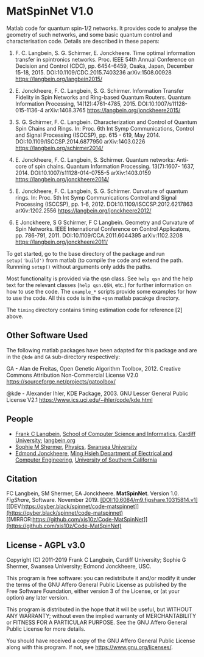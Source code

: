 # MatSpinNet V1.0

Matlab code for quantum spin-1/2 networks. It provides code to analyse
the geometry of such networks, and some basic quantum control and
characterisation code. Details are described in these papers:

1. F. C. Langbein, S. G. Schirmer, E. Jonckheere. Time optimal
   information transfer in spintronics networks. Proc. IEEE 54th
   Annual Conference on Decision and Control (CDC), pp. 6454-6459,
   Osaka, Japan, December 15-18, 2015. DOI:10.1109/CDC.2015.7403236
   arXiv:1508.00928 https://langbein.org/langbein2015/

2. E. Jonckheere, F. C. Langbein, S. G. Schirmer. Information Transfer
   Fidelity in Spin Networks and Ring-based Quantum Routers. Quantum
   Information Processing, 14(12):4761-4785, 2015.
   DOI:10.1007/s11128-015-1136-4 arXiv:1408.3765
   https://langbein.org/jonckheere2015/

3. S. G. Schirmer, F. C. Langbein. Characterization and Control of
   Quantum Spin Chains and Rings. In: Proc. 6th Int Symp
   Communications, Control and Signal Processing (ISCCSP), pp. 615 -
   619, May 2014. DOI:10.1109/ISCCSP.2014.6877950 arXiv:1403.0226
   https://langbein.org/schirmer2014/

4. E. Jonckheere, F. C. Langbein, S. Schirmer. Quantum networks:
   Anti-core of spin chains. Quantum Information Processing. 13(7):1607-
   1637, 2014. DOI:10.1007/s11128-014-0755-5 arXiv:1403.0159
   https://langbein.org/jonckheere2014/

5. E. Jonckheere, F. C. Langbein, S. G. Schirmer. Curvature of quantum
   rings. In: Proc. 5th Int Symp Communications Control and Signal
   Processing (ISCCSP), pp. 1-6, 2012. DOI:10.1109/ISCCSP.2012.6217863
   arXiv:1202.2556 https://langbein.org/jonckheere2012/

6. E Jonckheere, S G Schirmer, F C Langbein. Geometry and Curvature of
   Spin Networks. IEEE International Conference on Control Applicatons,
   pp. 786-791, 2011. DOI:10.1109/CCA.2011.6044395 arXiv:1102.3208
   https://langbein.org/jonckheere2011/

To get started, go to the base directory of the package and run
```setup('build')``` from matlab (to compile the code and extend the
path. Runnning ```setup()``` without arguments only adds the paths.

Most functionality is provided via the qsn class. See ```help qsn```
and the help text for the relevant classes (```help qsn.QSN```, etc.)
for further information on how to use the code. The ```example_*```
scripts provide some examples for how to use the code. All this code is
in the ```+qsn``` matlab pacakge directory.

The ```timing``` directory contains timing estimation code for
reference [2] above.

## Other Software Used

The following matlab packages have been adapted for this package and
are in the ```@kde``` and ```GA``` sub-directory respectively:

GA - Alan de Freitas, Open Genetic Algorithm Toolbox, 2012.
Creative Commons Attribution Non-Commercial License V2.0
https://sourceforge.net/projects/gatoolbox/

@kde - Alexander Ihler, KDE Package, 2003.
GNU Lesser General Public License V2.1
https://www.ics.uci.edu/~ihler/code/kde.html

## People

* [Frank C Langbein](https://qyber.black/xis10z), [School of Computer Science and Informatics](https://www.cardiff.ac.uk/computer-science), [Cardiff University](https://www.cardiff.ac.uk/); [langbein.org](https://langbein.org/)
* [Sophie M Shermer](https://qyber.black/lw1660), [Physics](https://www.swansea.ac.uk/physics), [Swansea University](https://www.swansea.ac.uk/)
* [Edmond Jonckheere](https://qyber.black/edmond), [Ming Hsieh Department of Electrical and Computer Engineering](https://minghsiehece.usc.edu/), [University of Southern California](http://www.usc.edu/)

## Citation

FC Langbein, SM Shermer, EA Jonckheere. **MatSpinNet**. Version 1.0. _FigShare_, Software. November 2019.
[[DOI:10.6084/m9.figshare.10315814.v1]](https://doi.org/10.6084/m9.figshare.10315814.v1)
[[DEV:https://qyber.black/spinnet/code-matspinnet]](https://qyber.black/spinnet/code-matspinnet)
[[MIRROR:https://github.com/xis10z/Code-MatSpinNet]](https://github.com/xis10z/Code-MatSpinNet)

## License - AGPL v3.0

Copyright (C) 2011-2019
Frank C Langbein, Cardiff University;
Sophie G Shermer, Swansea University;
Edmond Jonckheere, USC.

This program is free software: you can redistribute it and/or modify
it under the terms of the GNU Affero General Public License as
published by the Free Software Foundation, either version 3 of the
License, or (at your option) any later version.

This program is distributed in the hope that it will be useful,
but WITHOUT ANY WARRANTY; without even the implied warranty of
MERCHANTABILITY or FITNESS FOR A PARTICULAR PURPOSE.  See the
GNU Affero General Public License for more details.

You should have received a copy of the GNU Affero General Public License
along with this program.  If not, see <https://www.gnu.org/licenses/>.
